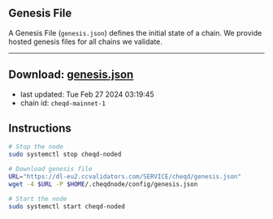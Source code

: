 ## Genesis File
A Genesis File (`genesis.json`) defines the initial state of a chain. We provide hosted genesis files for all chains we validate.

---
**Download: [genesis.json](https://dl-eu2.ccvalidators.com/SERVICE/cheqd/genesis.json)**
---

- last updated: Tue Feb 27 2024 03:19:45
- chain id: `cheqd-mainnet-1`

## Instructions
```sh
# Stop the node
sudo systemctl stop cheqd-noded

# Download genesis file
URL="https://dl-eu2.ccvalidators.com/SERVICE/cheqd/genesis.json"
wget -4 $URL -P $HOME/.cheqdnode/config/genesis.json

# Start the node
sudo systemctl start cheqd-noded
```
